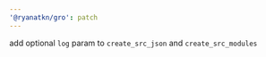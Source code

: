 ```yaml
---
'@ryanatkn/gro': patch
---
```


add optional `log` param to `create_src_json` and `create_src_modules`
